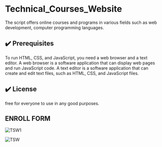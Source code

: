 # Technical_Courses_Website
The script offers online courses and programs in various fields such as web development, computer programming languages.

## :heavy_check_mark: Prerequisites
<!--Remove the below lines and add yours -->
To run HTML, CSS, and JavaScript, you need a web browser and a text editor. 
A web browser is a software application that can display web pages and run JavaScript code.
A text editor is a software application that can create and edit text files, such as HTML, CSS, and JavaScript files.

## :heavy_check_mark: License

free for everyone to use in any good purposes.

## ENROLL FORM

![TSW1](https://github.com/20R01A05D6/Technical_Courses_Website/assets/122285082/83853e81-0997-41dd-97e9-41487457af7d)

<!--Remove the below lines and add yours -->

![TSW](https://github.com/20R01A05D6/Technical_Courses_Website/assets/122285082/75ddae48-2083-4ea6-8466-a718ecfdd60e)

